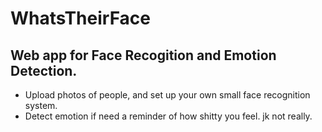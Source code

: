# WhatsTheirFace

## Web app for Face Recogition and Emotion Detection. 
- Upload photos of people, and set up your own small face recognition system. 
- Detect emotion if need a reminder of how shitty you feel. jk not really. 
